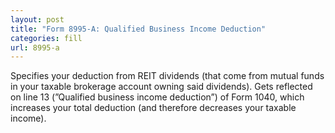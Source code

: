 ```yaml
---
layout: post
title: "Form 8995-A: Qualified Business Income Deduction"
categories: fill
url: 8995-a
---
```


Specifies your deduction from REIT dividends (that come from mutual funds in your taxable brokerage account owning said dividends). Gets reflected on line 13 (”Qualified business income deduction”) of Form 1040, which increases your total deduction (and therefore decreases your taxable income). 